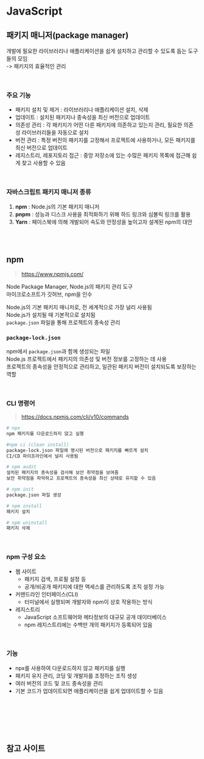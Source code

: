 # JavaScript

## 패키지 매니저(package manager)

개발에 필요한 라이브러리나 애플리케이션을 쉽게 설치하고 관리할 수 있도록 돕는 도구들의 모임  
-> 패키지의 효율적인 관리

<br>

### 주요 기능

* 패키지 설치 및 제거 : 라이브러리나 애플리케이션 설치, 삭제
* 업데이트 : 설치된 패키지나 종속성을 최신 버전으로 업데이트
* 의존성 관리 : 각 패키지가 어떤 다른 패키지에 의존하고 있는지 관리, 필요한 의존성 라이브러리들을 자동으로 설치
* 버전 관리 : 특정 버전의 패키지를 고정해서 프로젝트에 사용하거나, 모든 패키지를 최신 버전으로 업데이트
* 레지스트리, 레포지토리 접근 : 중앙 저장소에 있는 수많은 패키지 목록에 접근해 쉽게 찾고 사용할 수 있음

<br>

### 자바스크립트 패키지 매니저 종류

1. **npm** : Node.js의 기본 패키지 매니저 
2. **pnpm** : 성능과 디스크 사용을 최적화하기 위해 하드 링크와 심볼릭 링크를 활용 
3. **Yarn** : 페이스북에 의해 개발되어 속도와 안정성을 높이고자 설계된 npm의 대안

<br><br>

## npm

>  https://www.npmjs.com/

Node Package Manager, Node.js의 패키지 관리 도구  
마이크로소프트가 깃허브, npm을 인수 

Node.js의 기본 패키지 매니저로, 전 세계적으로 가장 널리 사용됨  
Node.js가 설치될 때 기본적으로 설치됨  
`package.json` 파일을 통해 프로젝트의 종속성 관리  

### `package-lock.json`

npm에서 `package.json`과 함께 생성되는 파일   
Node.js 프로젝트에서 패키지의 의존성 및 버전 정보를 고정하는 데 사용  
프로젝트의 종속성을 안정적으로 관리하고, 일관된 패키지 버전이 설치되도록 보장하는 역할

<br>

### CLI 명령어

> https://docs.npmjs.com/cli/v10/commands

```bash
# npx
npm 패키지를 다운로드하지 않고 실행

#npm ci (clean install)
package-lock.json 파일에 명시된 버전으로 패키지를 빠르게 설치
CI/CD 파이프라인에서 널리 사용됨

# npm audit
설치된 패키지의 종속성을 검사해 보안 취약점을 보여줌
보안 취약점을 파악하고 프로젝트의 종속성을 최신 상태로 유지할 수 있음

# npm init
package.json 파일 생성

# npm install
패키지 설치

# npm uninstall
패키지 삭제
```

<br>

### npm 구성 요소

* 웹 사이트
  * 패키지 검색, 프로필 설정 등
  * 공개/비공개 패키지에 대한 액세스를 관리하도록 조직 설정 가능
* 커맨드라인 인터페이스(CLI)
  * 터미널에서 실행되며 개발자와 npm이 상호 작용하는 방식
* 레지스트리 
  * JavaScript 소프트웨어와 메타정보의 대규모 공개 데이터베이스
  * npm 레지스트리에는 수백만 개의 패키지가 등록되어 있음

<br>

### 기능 

* npx를 사용하여 다운로드하지 않고 패키지를 실행
* 패키지 유지 관리, 코딩 및 개발자를 조정하는 조직 생성 
* 여러 버전의 코드 및 코드 종속성을 관리
* 기본 코드가 업데이트되면 애플리케이션을 쉽게 업데이트할 수 있음 

<br><br>

<br><br>

## 참고 사이트 

> 
